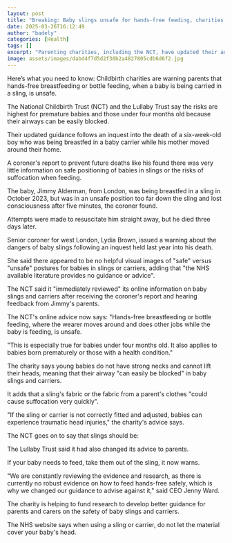 ```yaml
---
layout: post
title: "Breaking: Baby slings unsafe for hands-free feeding, charities warn"
date: 2025-03-26T16:12:49
author: "badely"
categories: [Health]
tags: []
excerpt: "Parenting charities, including the NCT, have updated their advice saying slings and carriers are unsafe for feeding."
image: assets/images/dabd4f7d5d2f30b2a4827805cdb6d6f2.jpg
---
```


Here’s what you need to know: Childbirth charities are warning parents that hands-free breastfeeding or bottle feeding, when a baby is being carried in a sling, is unsafe.

The National Childbirth Trust (NCT) and the Lullaby Trust say the risks are highest for premature babies and those under four months old because their airways can be easily blocked.

Their updated guidance follows an inquest into the death of a six-week-old boy who was being breastfed in a baby carrier while his mother moved around their home.

A coroner's report to prevent future deaths like his found there was very little information on safe positioning of babies in slings or the risks of suffocation when feeding.

The baby, Jimmy Alderman, from London, was being breastfed in a sling in October 2023, but was in an unsafe position too far down the sling and lost consciousness after five minutes, the coroner found.

Attempts were made to resuscitate him straight away, but he died three days later.

Senior coroner for west London, Lydia Brown, issued a warning about the dangers of baby slings following an inquest held last year into his death.

She said there appeared to be no helpful visual images of "safe" versus "unsafe" postures for babies in slings or carriers, adding that "the NHS available literature provides no guidance or advice".

The NCT said it "immediately reviewed" its online information on baby slings and carriers after receiving the coroner's report and hearing feedback from Jimmy's parents.

The NCT's online advice now says: "Hands-free breastfeeding or bottle feeding, where the wearer moves around and does other jobs while the baby is feeding, is unsafe.

"This is especially true for babies under four months old. It also applies to babies born prematurely or those with a health condition."

The charity says young babies do not have strong necks and cannot lift their heads, meaning that their airway "can easily be blocked" in baby slings and carriers.

It adds that a sling's fabric or the fabric from a parent's clothes "could cause suffocation very quickly".

"If the sling or carrier is not correctly fitted and adjusted, babies can experience traumatic head injuries," the charity's advice says.

The NCT goes on to say that slings should be:

The Lullaby Trust said it had also changed its advice to parents. 

If your baby needs to feed, take them out of the sling, it now warns.

"We are constantly reviewing the evidence and research, as there is currently no robust evidence on how to feed hands-free safely, which is why we changed our guidance to advise against it," said CEO Jenny Ward.

The charity is helping to fund research to develop better guidance for parents and carers on the safety of baby slings and carriers.

The NHS website says when using a sling or carrier, do not let the material cover your baby's head.

